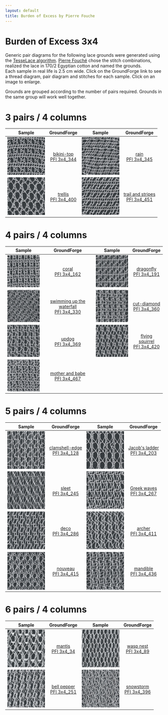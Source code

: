 ```yaml
---
layout: default
title: Burden of Excess by Pierre Fouche
---
```


Burden of Excess 3x4
====================

Generic pair diagrams for the following lace grounds were generated using the [TesseLace algorithm](https://tesselace.com/research/bridges2012/).
[Pierre Fouch&#233;](http://www.pierrefouche.net/) chose the stitch combinations, realized the lace in 170/2 Egyptian cotton and named the grounds.  
Each sample in real life is 2.5 cm wide.  Click on the GroundForge link to see a thread diagram, pair diagram and stitches for each sample.  Click on an image to enlarge.

Grounds are grouped according to the number of pairs required.  Grounds in the same group will work well together.
 
3 pairs / 4 columns
===================

| Sample | GroundForge | Sample | GroundForge |
:---:|:---:|:---:|:---:|
[![](fouche_3x4/thumbnail/3x4_344_PFI-bikini-top.jpg)](fouche_3x4/large/3x4_344_PFI-bikini-top.jpg)  |  [bikini-top<br>PFI 3x4_344] | [![](fouche_3x4/thumbnail/3x4_345_PFI-rain.jpg)](fouche_3x4/large/3x4_345_PFI-rain.jpg)  |  [rain<br>PFI 3x4_345] 
[![](fouche_3x4/thumbnail/3x4_400_PFI-trellis.jpg)](fouche_3x4/large/3x4_400_PFI-trellis.jpg)  |  [trellis<br>PFI 3x4_400] | [![](fouche_3x4/thumbnail/3x4_451_PFI-trail_and_stripes.jpg)](fouche_3x4/large/3x4_451_PFI-trail_and_stripes.jpg)  |  [trail and stripes<br>PFI 3x4_451]

 4 pairs / 4 columns
 ===================

| Sample | GroundForge | Sample | GroundForge |
:---:|:---:|:---:|:---:|
[![](fouche_3x4/thumbnail/3x4_162_PFI-coral.jpg)](fouche_3x4/large/3x4_162_PFI-coral.jpg)  |  [coral<br>PFI 3x4_162] | [![](fouche_3x4/thumbnail/3x4_191_PFI-dragonfly.jpg)](fouche_3x4/large/3x4_191_PFI-dragonfly.jpg)  |  [dragonfly<br>PFI 3x4_191]
[![](fouche_3x4/thumbnail/3x4_330_PFI-swimming-up-the-waterfall.jpg)](fouche_3x4/large/3x4_330_PFI-swimming-up-the-waterfall.jpg)  |  [swimming up the waterfall<br>PFI 3x4_330] | [![](fouche_3x4/thumbnail/3x4_360_PFI-cut-diamond.jpg)](fouche_3x4/large/3x4_360_PFI-cut-diamond.jpg)  |  [cut-diamond<br>PFI 3x4_360]
[![](fouche_3x4/thumbnail/3x4_369_PFI-updog.jpg)](fouche_3x4/large/3x4_369_PFI-updog.jpg)  |  [updog<br>PFI 3x4_369] | [![](fouche_3x4/thumbnail/3x4_420_PFI-flying-squirrel.jpg)](fouche_3x4/large/3x4_420_PFI-flying-squirrel.jpg)  |  [flying squirrel<br>PFI 3x4_420]
[![](fouche_3x4/thumbnail/3x4_467_PFI-mother_and_babe.jpg)](fouche_3x4/large/3x4_467_PFI-mother_and_babe.jpg)  |  [mother and babe<br>PFI 3x4_467]

 5 pairs / 4 columns
 ===================

| Sample | GroundForge | Sample | GroundForge |
:---:|:---:|:---:|:---:|
[![](fouche_3x4/thumbnail/3x4_128_PFI-clamshell-edge.jpg)](fouche_3x4/large/3x4_128_PFI-clamshell-edge.jpg)  |  [clamshell-edge<br>PFI 3x4_128] | [![](fouche_3x4/thumbnail/3x4_203_PFI-Jacob_s-ladder.jpg)](fouche_3x4/large/3x4_203_PFI-Jacob_s-ladder.jpg)  |  [Jacob's ladder<br>PFI 3x4_203]
[![](fouche_3x4/thumbnail/3x4_245_PFI-sleet.jpg)](fouche_3x4/large/3x4_245_PFI-sleet.jpg)  |  [sleet<br>PFI 3x4_245] | [![](fouche_3x4/thumbnail/3x4_267_PFI-greek-waves.jpg)](fouche_3x4/large/3x4_267_PFI-greek-waves.jpg)  |  [Greek waves<br>PFI 3x4_267]
[![](fouche_3x4/thumbnail/3x4_286_PFI-deco.jpg)](fouche_3x4/large/3x4_286_PFI-deco.jpg)  |  [deco<br>PFI 3x4_286] | [![](fouche_3x4/thumbnail/3x4_411_PFI-archer.jpg)](fouche_3x4/large/3x4_411_PFI-archer.jpg)  |  [archer<br>PFI 3x4_411]
[![](fouche_3x4/thumbnail/3x4_415_PFI-nouveau.jpg)](fouche_3x4/large/3x4_415_PFI-nouveau.jpg)  |  [nouveau<br>PFI 3x4_415] | [![](fouche_3x4/thumbnail/3x4_436_PFI-mandible.jpg)](fouche_3x4/large/3x4_436_PFI-mandible.jpg)  |  [mandible<br>PFI 3x4_436]

 6 pairs / 4 columns
 ===================

| Sample | GroundForge | Sample | GroundForge |
:---:|:---:|:---:|:---:|
[![](fouche_3x4/thumbnail/3x4_34_PFI-mantis.jpg)](fouche_3x4/large/3x4_34_PFI-mantis.jpg)  |  [mantis<br>PFI 3x4_34]  | [![](fouche_3x4/thumbnail/3x4_89_PFI-wasp-nest.jpg)](fouche_3x4/large/3x4_89_PFI-wasp-nest.jpg)  |  [wasp nest<br>PFI 3x4_89] 
[![](fouche_3x4/thumbnail/3x4_251_PFI-bell-pepper.jpg)](fouche_3x4/large/3x4_251_PFI-bell-pepper.jpg)  |  [bell pepper<br>PFI 3x4_251] | [![](fouche_3x4/thumbnail/3x4_396_PFI-snowstorm.jpg)](fouche_3x4/large/3x4_396_PFI-snowstorm.jpg)  |  [snowstorm<br>PFI 3x4_396]


[trellis<br>PFI 3x4_400]: /GroundForge/tiles?patchWidth=15&patchHeight=15&c1=ctct&a1=ctct&d2=ctct&a2=ctct&d3=ctct&b3=ctct&tile=0z5-,8--5,v9-4&footsideStitch=ctctt&tileStitch=ctct&headsideStitch=ctctt&shiftColsSW=0&shiftRowsSW=3&shiftColsSE=4&shiftRowsSE=3

[mother and babe<br>PFI 3x4_467]: /GroundForge/tiles?patchWidth=15&patchHeight=15&d1=ctct&c1=ctct&b1=ctct&a1=ctct&d2=ctct&c2=ctct&a2=ctct&d3=ctct&c3=ctct&b3=ctct&tile=6637,4v89,z501,&footsideStitch=ctctt&tileStitch=ctct&headsideStitch=ctctt&shiftColsSW=0&shiftRowsSW=3&shiftColsSE=4&shiftRowsSE=3

[trail and stripes<br>PFI 3x4_451]: /GroundForge/tiles?patchWidth=15&patchHeight=15&c1=ctct&b1=ctct&a1=ctct&d2=ctctctct&b2=ctctctct&d3=ctct&c3=ctct&a3=ctct&tile=866v,z4-0,0z01,,&footsideStitch=ctctt&tileStitch=ctct&headsideStitch=ctctt&shiftColsSW=0&shiftRowsSW=3&shiftColsSE=4&shiftRowsSE=3

[flying squirrel<br>PFI 3x4_420]: /GroundForge/tiles?patchWidth=15&patchHeight=15&c1=ctct&b1=ctct&a1=ctct&c2=ctct&b2=ctct&a2=ctct&d3=ctct&b3=ctct&tile=586-,468-,-4-5,&footsideStitch=ctctt&tileStitch=ctct&headsideStitch=ctctt&shiftColsSW=0&shiftRowsSW=3&shiftColsSE=4&shiftRowsSE=3

[coral<br>PFI 3x4_162]: /GroundForge/tiles?patchWidth=15&patchHeight=15&d1=ctct&c1=ctct&a1=ctct&c2=ctct&b2=ctct&a2=ctct&c3=ctctctct&b3=ctct&a3=ctctctct&tile=4v99,700z,437-&footsideStitch=ctctt&tileStitch=ctct&headsideStitch=ctctt&shiftColsSW=0&shiftRowsSW=3&shiftColsSE=4&shiftRowsSE=3

[updog<br>PFI 3x4_369]: /GroundForge/tiles?patchWidth=15&patchHeight=15&c1=ctct&a1=ctct&c2=ctct&b2=ctct&c3=ctct&b3=ctct&a3=ctctctct&tile=8x7v,x78-,401z&footsideStitch=ctctt&tileStitch=ctct&headsideStitch=ctctt&shiftColsSW=0&shiftRowsSW=3&shiftColsSE=4&shiftRowsSE=3

[bikini-top<br>PFI 3x4_344]: /GroundForge/tiles?patchWidth=15&patchHeight=15&d1=ctctl&c1=ctctl&a1=ctctl&d2=cttctt&b2=cttctt&c3=ctct&b3=ctct&a3=ctct&tile=6v86,-5v8,210z&footsideStitch=ctctt&tileStitch=ctct&headsideStitch=ctctt&shiftColsSW=0&shiftRowsSW=3&shiftColsSE=4&shiftRowsSE=3

[rain<br>PFI 3x4_345]: /GroundForge/tiles?patchWidth=15&patchHeight=15&c1=rctc&b1=tctc&a1=llctc&c2=rrlctc&b2=rrlctc&a2=lctc&d3=rctc&b3=rctc&a3=rctc&tile=430z,688v,00z0&footsideStitch=ctctt&tileStitch=ctct&headsideStitch=ctctt&shiftColsSW=0&shiftRowsSW=3&shiftColsSE=4&shiftRowsSE=3

[cut-diamond<br>PFI 3x4_360]: /GroundForge/tiles?patchWidth=15&patchHeight=15&d1=ctct&b1=cttctt&a1=ctct&c2=tctct&b2=cttctt&a2=ctct&c3=ctct&b3=pctct&a3=ctct&tile=85v9,170z,148-&footsideStitch=ctctt&tileStitch=ctct&headsideStitch=ctctt&shiftColsSW=0&shiftRowsSW=3&shiftColsSE=4&shiftRowsSE=3

[dragonfly<br>PFI 3x4_191]: /GroundForge/tiles?patchWidth=15&patchHeight=15&d1=ctcr&c1=ctc&b1=ctct&a1=ctctl&c2=ctctr&b2=ctctr&d3=ctc&a3=ctct&tile=8868,x14-,4x-2&footsideStitch=ctctt&tileStitch=ctct&headsideStitch=ctctt&shiftColsSW=0&shiftRowsSW=3&shiftColsSE=4&shiftRowsSE=3

[clamshell-edge<br>PFI 3x4_128]: /GroundForge/tiles?patchWidth=15&patchHeight=16&d1=ct&c1=ctct&b1=ctctctct&a1=ctct&d2=ct&c2=ctct&b2=ct&a2=ctctl&d3=ct&b3=ct&tile=1158,8864,x4-7&footsideStitch=ctctt&tileStitch=ctct&headsideStitch=ctctt&shiftColsSW=0&shiftRowsSW=3&shiftColsSE=4&shiftRowsSE=3

[archer<br>PFI 3x4_411]: /GroundForge/tiles?patchWidth=15&patchHeight=16&d1=ctctctctr&c1=ctctl&b1=ctctctctl&d2=cttctt&b2=ct&a2=ct&d3=ctctctct&c3=ctct&b3=ct&a3=ct&tile=-464,56-7,4868&footsideStitch=ctctt&tileStitch=ctct&headsideStitch=ctctt&shiftColsSW=0&shiftRowsSW=3&shiftColsSE=4&shiftRowsSE=3

[swimming up the waterfall<br>PFI 3x4_330]: /GroundForge/tiles?patchWidth=20&patchHeight=21&d1=ct&b1=ct&a1=ct&d2=ct&c2=ct&b2=ct&a2=ct&d3=ct&c3=ct&b3=ct&a3=ct&tile=46v6,2731,3217&footsideStitch=ctctt&tileStitch=ctct&headsideStitch=ctctt&shiftColsSW=0&shiftRowsSW=3&shiftColsSE=4&shiftRowsSE=3

[deco<br>PFI 3x4_286]: /GroundForge/tiles?patchWidth=16&patchHeight=21&d1=ctct&c1=ctct&b1=ctct&a1=ctct&d2=ctct&c2=ctct&b2=ctct&a2=ctct&d3=ctct&b3=ctct&tile=4868,8468,x4-4&footsideStitch=ctctt&tileStitch=ctct&headsideStitch=ctctt&shiftColsSW=0&shiftRowsSW=3&shiftColsSE=4&shiftRowsSE=3

[mandible<br>PFI 3x4_436]: /GroundForge/tiles?patchWidth=16&patchHeight=21&d1=ctct&c1=ct&b1=ct&a1=ctctctct&d2=ctct&c2=ct&b2=ct&a2=ctct&d3=ctctctct&c3=ct&b3=ct&a3=ctct&tile=7999,4668,0004&footsideStitch=ctctt&tileStitch=ct&headsideStitch=ctctt&shiftColsSW=0&shiftRowsSW=3&shiftColsSE=4&shiftRowsSE=3

[nouveau<br>PFI 3x4_415]: /GroundForge/tiles?patchWidth=16&patchHeight=21&d1=cttctt&c1=ct&b1=ct&a1=cttctt&d2=cttctt&c2=ct&b2=cttctt&c3=ct&b3=ct&a3=ct&tile=1279,v954,044-&footsideStitch=ctctt&tileStitch=ct&headsideStitch=ctctt&shiftColsSW=0&shiftRowsSW=3&shiftColsSE=4&shiftRowsSE=3

[sleet<br>PFI 3x4_245]: /GroundForge/tiles?patchWidth=16&patchHeight=21&d1=ct&b1=ct&a1=ctct&c2=ct&b2=ct&a2=ct&d3=ct&c3=ctct&b3=ct&a3=ct&tile=46-4,486x,8488&footsideStitch=ctctt&tileStitch=ct&headsideStitch=ctctt&shiftColsSW=0&shiftRowsSW=3&shiftColsSE=4&shiftRowsSE=3

[Jacob's ladder<br>PFI 3x4_203]: /GroundForge/tiles?patchWidth=16&patchHeight=21&d1=ct&c1=cttctt&b1=ct&a1=ctct&d2=ct&c2=cttctt&b2=ct&a2=ctct&d3=ct&c3=cttctt&b3=ct&a3=ctct&tile=4637,4637,7432&footsideStitch=ctctt&tileStitch=ct&headsideStitch=ctctt&shiftColsSW=0&shiftRowsSW=3&shiftColsSE=4&shiftRowsSE=3

[snowstorm<br>PFI 3x4_396]: /GroundForge/tiles?patchWidth=16&patchHeight=21&d1=ctct&c1=ctct&b1=ctct&a1=ctct&d2=ctct&c2=ctct&b2=ctct&a2=ctct&d3=ctct&c3=ctct&b3=ctct&a3=ctct&tile=4648,0144,7997&footsideStitch=ctctt&tileStitch=ctct&headsideStitch=ctctt&shiftColsSW=0&shiftRowsSW=3&shiftColsSE=4&shiftRowsSE=3

[Greek waves<br>PFI 3x4_267]: /GroundForge/tiles?patchWidth=16&patchHeight=21&d1=ctctctcr&c1=ctc&b1=ctc&a1=ctc&d2=ctc&c2=ctc&b2=ctctctc&a2=ctctctct&d3=ct&c3=ct&b3=ct&tile=0117,8466,v974&footsideStitch=ctctt&tileStitch=ctct&headsideStitch=ctctt&shiftColsSW=0&shiftRowsSW=3&shiftColsSE=4&shiftRowsSE=3

[bell pepper<br>PFI 3x4_251]: /GroundForge/tiles?patchWidth=20&patchHeight=20&d1=ctcrctc&c1=ctclctc&b1=ctcrctc&a1=ctc&d2=ctt&c2=ctcrctc&b2=ctc&a2=ctclctcll&d3=ctc&c3=ctc&b3=ctclctc&a3=ctt&tile=4604,4887,7488&footsideStitch=ctctt&tileStitch=ctct&headsideStitch=ctctt&shiftColsSW=0&shiftRowsSW=3&shiftColsSE=4&shiftRowsSE=3

[wasp nest<br>PFI 3x4_89]: /GroundForge/tiles?patchWidth=16&patchHeight=17&d1=ctc&c1=ctc&b1=ct&a1=ctcrctcr&d2=ctc&c2=ctcrctcl&b2=ct&a2=ct&d3=ctc&c3=ctc&b3=ctctct&a3=ct&tile=8748,1174,1748&footsideStitch=ctctt&tileStitch=ct&headsideStitch=ctctt&shiftColsSW=0&shiftRowsSW=3&shiftColsSE=4&shiftRowsSE=3

[mantis<br>PFI 3x4_34]: /GroundForge/tiles?patchWidth=20&patchHeight=20&d1=ctc&c1=ctc&b1=ctc&a1=ctc&d2=ctcll&c2=ctcrr&b2=ctctt&a2=ctctt&d3=ctc&c3=ctc&b3=ctc&a3=crrcllcrrcllcrrcllctt&tile=4664,9277,4466&footsideStitch=ctctt&tileStitch=ctct&headsideStitch=ctctt&shiftColsSW=0&shiftRowsSW=3&shiftColsSE=4&shiftRowsSE=3
